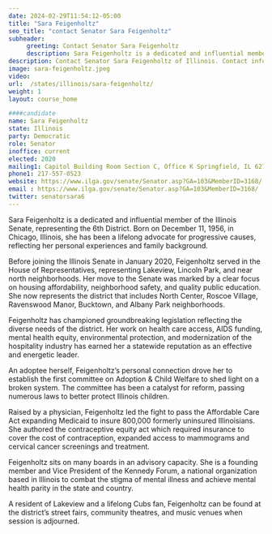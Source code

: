 ```yaml
---
date: 2024-02-29T11:54:12-05:00
title: "Sara Feigenholtz"
seo_title: "contact Senator Sara Feigenholtz"
subheader:
     greeting: Contact Senator Sara Feigenholtz
     description: Sara Feigenholtz is a dedicated and influential member of the Illinois Senate, representing the 6th District. Born on December 11, 1956, in Chicago, Illinois, she has been a lifelong advocate for progressive causes, reflecting her personal experiences and family background.
description: Contact Senator Sara Feigenholtz of Illinois. Contact information for Sara Feigenholtz includes email address, phone number, and mailing address.
image: sara-feigenholtz.jpeg
video:
url:  /states/illinois/sara-feigenholtz/
weight: 1
layout: course_home

####candidate
name: Sara Feigenholtz
state: Illinois
party: Democratic
role: Senator
inoffice: current
elected: 2020
mailing1: Capitol Building Room Section C, Office K Springfield, IL 62706
phone1: 217-557-0523
website: https://www.ilga.gov/senate/Senator.asp?GA=103&MemberID=3168/
email : https://www.ilga.gov/senate/Senator.asp?GA=103&MemberID=3168/
twitter: senatorsara6
---
```


Sara Feigenholtz is a dedicated and influential member of the Illinois Senate, representing the 6th District. Born on December 11, 1956, in Chicago, Illinois, she has been a lifelong advocate for progressive causes, reflecting her personal experiences and family background.

Before joining the Illinois Senate in January 2020, Feigenholtz served in the House of Representatives, representing Lakeview, Lincoln Park, and near north neighborhoods. Her move to the Senate was marked by a clear focus on housing affordability, neighborhood safety, and quality public education. She now represents the district that includes North Center, Roscoe Village, Ravenswood Manor, Bucktown, and Albany Park neighborhoods.

Feigenholtz has championed groundbreaking legislation reflecting the diverse needs of the district. Her work on health care access, AIDS funding, mental health equity, environmental protection, and modernization of the hospitality industry has earned her a statewide reputation as an effective and energetic leader.

An adoptee herself, Feigenholtz’s personal connection drove her to establish the first committee on Adoption & Child Welfare to shed light on a broken system. The committee has been a catalyst for reform, passing numerous laws to better protect Illinois children.

Raised by a physician, Feigenholtz led the fight to pass the Affordable Care Act expanding Medicaid to insure 800,000 formerly uninsured Illinoisians. She authored the contraceptive equity act which required insurance to cover the cost of contraception, expanded access to mammograms and cervical cancer screenings and treatment.

Feigenholtz sits on many boards in an advisory capacity. She is a founding member and Vice President of the Kennedy Forum, a national organization based in Illinois to combat the stigma of mental illness and achieve mental health parity in the state and country.

A resident of Lakeview and a lifelong Cubs fan, Feigenholtz can be found at the district’s street fairs, community theatres, and music venues when session is adjourned.

